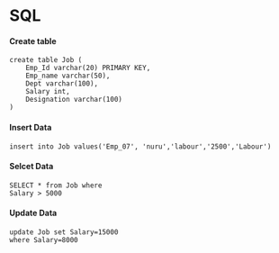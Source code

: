# SQL

#### Create table 
    create table Job (
        Emp_Id varchar(20) PRIMARY KEY,
        Emp_name varchar(50), 
        Dept varchar(100), 
        Salary int,
        Designation varchar(100)
    )

#### Insert Data
    insert into Job values('Emp_07', 'nuru','labour','2500','Labour')

#### Selcet Data
    SELECT * from Job where 
    Salary > 5000


#### Update Data
    update Job set Salary=15000
    where Salary=8000
